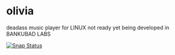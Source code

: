 # olivia
deadass music player for LINUX 
not ready yet
being developed in BANKUBAD LABS

[![Snap Status](https://build.snapcraft.io/badge/keshavbhatt/olivia.svg)](https://build.snapcraft.io/user/keshavbhatt/olivia)
